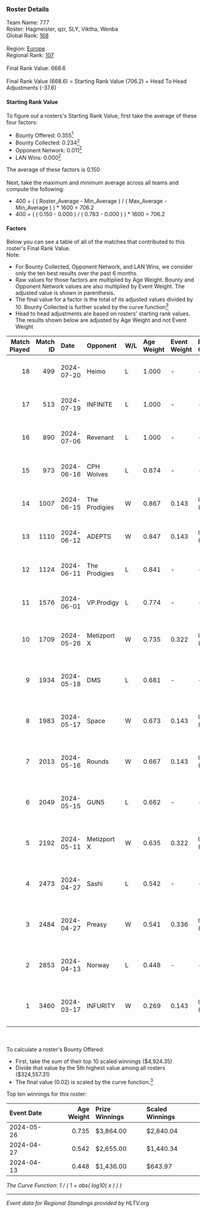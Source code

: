 ### Roster Details<br />
Team Name: 777<br />
Roster: Hagmeister, qzr, SLY, Viktha, Wenba<br />
Global Rank: [168](../standings_global.md)<br />
<br />
Region: [Europe]( ../standings_europe.md)<br />
Regional Rank: [107]( ../standings_europe.md)<br />
<br />
Final Rank Value:  668.6<br />
<br />
Final Rank Value (668.6) = Starting Rank Value (706.2) + Head To Head Adjustments (-37.6)<br />

#### Starting Rank Value<br />
To figure out a rosters's Starting Rank Value, first take the average of these four factors:<br />
- Bounty Offered: 0.355[<sup>1</sup>](#table2)
- Bounty Collected: 0.234[<sup>2</sup>](#table1)
- Opponent Network: 0.011[<sup>2</sup>](#table1)
- LAN Wins: 0.000[<sup>2</sup>](#table1)

The average of these factors is 0.150<br />
<br />
Next, take the maximum and minimum average across all teams and compute the following:<br />
- 400 + ( ( Roster_Average - Min_Average ) / ( Max_Average - Min_Average ) ) * 1600 = 706.2
- 400 + ( ( 0.150 - 0.000 ) / ( 0.783 - 0.000 ) ) * 1600 = 706.2


#### Factors<br />
Below you can see a table of all of the matches that contributed to this roster's Final Rank Value.<br />
Note:<br />

- For Bounty Collected, Opponent Network, and LAN Wins, we consider only the ten best results over the past 6 months.
- Raw values for those factors are multiplied by Age Weight. Bounty and Opponent Network values are also multiplied by Event Weight. The adjusted value is shown in parenthesis.
- The final value for a factor is the total of its adjusted values divided by 10. Bounty Collected is further scaled by the curve function[<sup>3</sup>](#curveFunction)
- Head to head adjustments are based on rosters' starting rank values. The results shown below are adjusted by Age Weight and not Event Weight
<span id="table1"></span><br />


| Match Played | Match ID | Date       | Opponent      | W/L | Age Weight | Event Weight | Bounty Collected | Opponent Network | LAN Wins  | H2H Adj. | Roster                                       |
| -: | -: | :- | :- | :- | :- | :- | :- | :- | :- | -: | :- |
|           18 |      499 | 2024-07-20 | Heimo         | L   | 1.000      | -            | -                | -                | -         |   -16.91 | Hagmeister, qzr, SLY, Viktha, Wenba          |
|           17 |      513 | 2024-07-19 | INFINITE      | L   | 1.000      | -            | -                | -                | -         |   -20.34 | Hagmeister, qzr, SLY, Viktha, Wenba          |
|           16 |      890 | 2024-07-06 | Revenant      | L   | 1.000      | -            | -                | -                | -         |   -11.55 | Hagmeister, qzr, SLY, Viktha, Wenba          |
|           15 |      973 | 2024-06-16 | CPH Wolves    | L   | 0.874      | -            | -                | -                | -         |   -10.59 | Hagmeister, qzr, SLY, Viktha, Wenba          |
|           14 |     1007 | 2024-06-15 | The Prodigies | W   | 0.867      | 0.143        | 0.000 (0.000)    | 0.094 (0.012)    | 0 (0.000) |     8.24 | Hagmeister, qzr, SLY, Viktha, Wenba          |
|           13 |     1110 | 2024-06-12 | ADEPTS        | W   | 0.847      | 0.143        | 0.002 (0.000)    | 0.027 (0.003)    | 0 (0.000) |    10.99 | Hagmeister, qzr, SLY, Viktha, Wenba          |
|           12 |     1124 | 2024-06-11 | The Prodigies | L   | 0.841      | -            | -                | -                | -         |   -18.22 | Hagmeister, qzr, SLY, Viktha, Wenba          |
|           11 |     1576 | 2024-06-01 | VP.Prodigy    | L   | 0.774      | -            | -                | -                | -         |    -6.63 | Affava, Hagmeister, qzr, Viktha, Wenba       |
|           10 |     1709 | 2024-05-26 | Metizport X   | W   | 0.735      | 0.322        | 0.005 (0.001)    | 0.025 (0.006)    | 0 (0.000) |     9.12 | Affava, Hagmeister, MadeInRed, Viktha, Wenba |
|            9 |     1934 | 2024-05-18 | DMS           | L   | 0.681      | -            | -                | -                | -         |    -5.54 | Affava, Hagmeister, MadeInRed, Viktha, Wenba |
|            8 |     1983 | 2024-05-17 | Space         | W   | 0.673      | 0.143        | 0.006 (0.001)    | 0.406 (0.039)    | 0 (0.000) |    13.96 | Affava, Hagmeister, MadeInRed, Viktha, Wenba |
|            7 |     2013 | 2024-05-16 | Rounds        | W   | 0.667      | 0.143        | 0.000 (0.000)    | 0.000 (0.000)    | 0 (0.000) |     3.04 | Affava, Hagmeister, MadeInRed, Viktha, Wenba |
|            6 |     2049 | 2024-05-15 | GUN5          | L   | 0.662      | -            | -                | -                | -         |    -4.79 | Affava, Hagmeister, MadeInRed, Viktha, Wenba |
|            5 |     2192 | 2024-05-11 | Metizport X   | W   | 0.635      | 0.322        | 0.005 (0.001)    | 0.025 (0.005)    | 0 (0.000) |     8.28 | Affava, Hagmeister, MadeInRed, Viktha, Wenba |
|            4 |     2473 | 2024-04-27 | Sashi         | L   | 0.542      | -            | -                | -                | -         |    -1.21 | Affava, Hagmeister, MadeInRed, Viktha, Wenba |
|            3 |     2484 | 2024-04-27 | Preasy        | W   | 0.541      | 0.336        | 0.012 (0.002)    | 0.224 (0.041)    | 0 (0.000) |    10.34 | Affava, Hagmeister, MadeInRed, Viktha, Wenba |
|            2 |     2853 | 2024-04-13 | Norway        | L   | 0.448      | -            | -                | -                | -         |    -7.13 | Affava, Hagmeister, MadeInRed, Viktha, Wenba |
|            1 |     3460 | 2024-03-17 | INFURITY      | W   | 0.269      | 0.143        | 0.000 (0.000)    | 0.000 (0.000)    | 0 (0.000) |     1.29 | Affava, Hagmeister, MadeInRed, Viktha, Wenba |

<br />
<span id="table2"></span><br />
To calculate a roster's Bounty Offered:<br />

- First, take the sum of their top 10 scaled winnings ($4,924.35)
- Divide that value by the 5th highest value among all rosters ($324,557.31)
- The final value (0.02) is scaled by the curve function.[<sup>3</sup>](#curveFunction)

Top ten winnings for this roster:<br />

| Event Date | Age Weight | Prize Winnings | Scaled Winnings |
| :- | -: | :- | :- |
| 2024-05-26 |      0.735 | $3,864.00      | $2,840.04       |
| 2024-04-27 |      0.542 | $2,655.00      | $1,440.34       |
| 2024-04-13 |      0.448 | $1,436.00      | $643.97         |


<span id="curveFunction"></span>_The Curve Function: 1 / ( 1 + abs( log10( x ) ) )_<br />

---
_Event data for Regional Standings provided by HLTV.org_<br />
